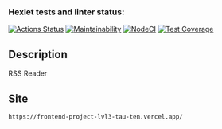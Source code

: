 ### Hexlet tests and linter status:
[![Actions Status](https://github.com/rootyss/frontend-project-lvl3/workflows/hexlet-check/badge.svg)](https://github.com/rootyss/frontend-project-lvl3/actions)
[![Maintainability](https://api.codeclimate.com/v1/badges/4465f57a171a64892c23/maintainability)](https://codeclimate.com/github/rootyss/frontend-project-lvl3/maintainability)
[![NodeCI](https://github.com/rootyss/frontend-project-lvl3/workflows/NodeCI/badge.svg)](https://github.com/rootyss/frontend-project-lvl3/actions)
[![Test Coverage](https://api.codeclimate.com/v1/badges/4465f57a171a64892c23/test_coverage)](https://codeclimate.com/github/rootyss/frontend-project-lvl3/test_coverage)

## Description
RSS Reader
## Site
```sh
https://frontend-project-lvl3-tau-ten.vercel.app/
```

